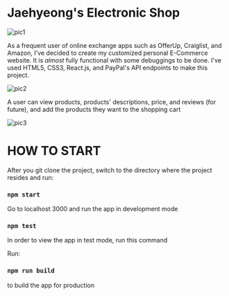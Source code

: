 # Jaehyeong's Electronic Shop

![pic1](https://user-images.githubusercontent.com/32945767/55677836-10b9be80-58a4-11e9-8ae9-a9844e2971af.jpg)

As a frequent user of online exchange apps such as OfferUp, Craiglist, and Amazon, I've decided to create my customized personal E-Commerce website. It is *almost* fully functional with some debuggings to be done. I've used HTML5, CSS3, React.js, and PayPal's API endpoints to make this project.

![pic2](https://user-images.githubusercontent.com/32945767/55677837-10b9be80-58a4-11e9-8762-37049d2a481e.jpg)

A user can view products, products' descriptions, price, and reviews (for future), and add the products they want to the shopping cart

![pic3](https://user-images.githubusercontent.com/32945767/55677838-10b9be80-58a4-11e9-8b80-663e827cab84.jpg)


# HOW TO START

After you git clone the project, switch to the directory where the project resides
and run:

### `npm start`

Go to localhost 3000 and run the app in development mode <br>

### `npm test`

In order to view the app in test mode,
run this command

Run:

### `npm run build`

to build the app for production
